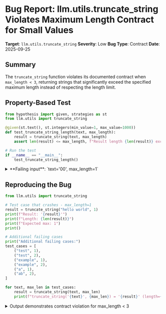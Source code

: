 # Bug Report: llm.utils.truncate_string Violates Maximum Length Contract for Small Values

**Target**: `llm.utils.truncate_string`
**Severity**: Low
**Bug Type**: Contract
**Date**: 2025-09-25

## Summary

The `truncate_string` function violates its documented contract when `max_length < 3`, returning strings that significantly exceed the specified maximum length instead of respecting the length limit.

## Property-Based Test

```python
from hypothesis import given, strategies as st
from llm.utils import truncate_string

@given(st.text(), st.integers(min_value=1, max_value=1000))
def test_truncate_string_length(text, max_length):
    result = truncate_string(text, max_length)
    assert len(result) <= max_length, f"Result length {len(result)} exceeds max_length {max_length} for text='{text}'"

# Run the test
if __name__ == "__main__":
    test_truncate_string_length()
```

<details>

<summary>
**Failing input**: `text='00', max_length=1`
</summary>
```
Traceback (most recent call last):
  File "/home/npc/pbt/agentic-pbt/worker_/23/hypo.py", line 11, in <module>
    test_truncate_string_length()
    ~~~~~~~~~~~~~~~~~~~~~~~~~~~^^
  File "/home/npc/pbt/agentic-pbt/worker_/23/hypo.py", line 5, in test_truncate_string_length
    def test_truncate_string_length(text, max_length):
                   ^^^
  File "/home/npc/miniconda/lib/python3.13/site-packages/hypothesis/core.py", line 2124, in wrapped_test
    raise the_error_hypothesis_found
  File "/home/npc/pbt/agentic-pbt/worker_/23/hypo.py", line 7, in test_truncate_string_length
    assert len(result) <= max_length, f"Result length {len(result)} exceeds max_length {max_length} for text='{text}'"
           ^^^^^^^^^^^^^^^^^^^^^^^^^
AssertionError: Result length 3 exceeds max_length 1 for text='00'
Falsifying example: test_truncate_string_length(
    text='00',
    max_length=1,
)
```
</details>

## Reproducing the Bug

```python
from llm.utils import truncate_string

# Test case that crashes - max_length=1
result = truncate_string("hello world", 1)
print(f"Result: '{result}'")
print(f"Length: {len(result)}")
print(f"Expected max: 1")
print()

# Additional failing cases
print("Additional failing cases:")
test_cases = [
    ("test", 1),
    ("test", 2),
    ("example", 1),
    ("example", 2),
    ("a", 1),
    ("ab", 2),
]

for text, max_len in test_cases:
    result = truncate_string(text, max_len)
    print(f"truncate_string('{text}', {max_len}) = '{result}' (length={len(result)})")
```

<details>

<summary>
Output demonstrates contract violation for max_length < 3
</summary>
```
Result: 'hello wor...'
Length: 12
Expected max: 1

Additional failing cases:
truncate_string('test', 1) = 'te...' (length=5)
truncate_string('test', 2) = 'tes...' (length=6)
truncate_string('example', 1) = 'examp...' (length=8)
truncate_string('example', 2) = 'exampl...' (length=9)
truncate_string('a', 1) = 'a' (length=1)
truncate_string('ab', 2) = 'ab' (length=2)
```
</details>

## Why This Is A Bug

The function's docstring explicitly states that `max_length` is the "Maximum length of the result string" (line 450 in `/home/npc/pbt/agentic-pbt/envs/llm_env/lib/python3.13/site-packages/llm/utils.py`). This creates a clear contract that the returned string should never exceed `max_length` characters.

However, when `max_length < 3`, the function violates this contract due to incorrect handling in the else branch (line 476):
```python
return text[: max_length - 3] + "..."
```

When `max_length` is 1 or 2:
- `max_length=1` results in `text[:-2]` which uses negative indexing, taking all but the last 2 characters of the text, then appending "..." (3 chars), resulting in strings much longer than 1 character
- `max_length=2` results in `text[:-1]` which takes all but the last character, then appends "...", again violating the 2-character limit

The function correctly handles the case when the text is already shorter than `max_length` (lines 463-464), returning the text unchanged. However, for longer texts with `max_length < 3`, the negative slice indexing causes the bug.

## Relevant Context

The truncate_string function is part of the LLM utility module and is likely used for display purposes in command-line interfaces or logging. The function has special handling for `keep_end=True` mode (lines 469-473) where it correctly validates that `max_length >= 9` before attempting to show both start and end, but lacks similar validation for the default truncation mode.

The bug only manifests for edge cases where `max_length` is 1 or 2, which are uncommon in practice since truncating to such small lengths is rarely useful. However, the function should either handle these cases correctly or raise an appropriate error rather than silently violating its contract.

Code location: `/home/npc/pbt/agentic-pbt/envs/llm_env/lib/python3.13/site-packages/llm/utils.py:439-477`

## Proposed Fix

```diff
--- a/llm/utils.py
+++ b/llm/utils.py
@@ -473,5 +473,8 @@ def truncate_string(
         cutoff = (max_length - 5) // 2
         return text[:cutoff] + "... " + text[-cutoff:]
     else:
-        # Fall back to simple truncation for very small max_length
-        return text[: max_length - 3] + "..."
+        # Fall back to simple truncation
+        if max_length < 3:
+            return text[:max_length]
+        else:
+            return text[: max_length - 3] + "..."
```